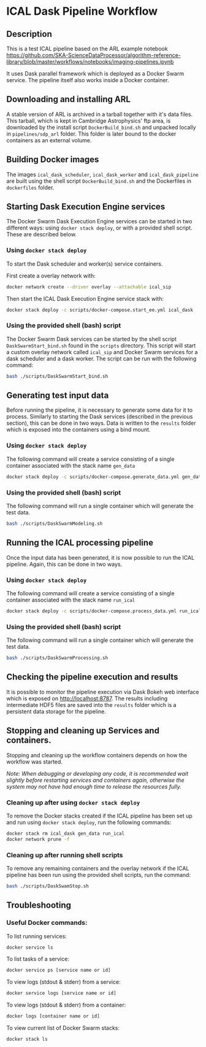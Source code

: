 # ICAL Dask Pipeline Workflow

## Description

This is a test ICAL pipeline based on the ARL example notebook
<https://github.com/SKA-ScienceDataProcessor/algorithm-reference-library/blob/master/workflows/notebooks/imaging-pipelines.ipynb>

It uses Dask parallel framework which is deployed as a Docker Swarm service.
The pipeline itself also works inside a Docker container.

## Downloading and installing ARL

A stable version of ARL is archived in a tarball together with it's data files.
This tarball, which is kept in Cambridge Astrophysics' ftp area, is downloaded
by the install script `DockerBuild_bind.sh` and unpacked locally in
`pipelines/sdp_arl` folder. This folder is later bound to the docker
containers as an external volume.

## Building Docker images

The images `ical_dask_scheduler`, `ical_dask_worker` and `ical_dask_pipeline` 
are built using the shell script `DockerBuild_bind.sh` and the Dockerfiles 
in `dockerfiles` folder.

## Starting Dask Execution Engine services

The Docker Swarm Dask Execution Engine services can be started in two different
ways: using `docker stack deploy`, or with a provided shell script. These
are described below.

### Using `docker stack deploy`

To start the Dask scheduler and worker(s) service containers.

First create a overlay network with:

```bash
docker network create --driver overlay --attachable ical_sip 
```

Then start the ICAL Dask Execution Engine service stack with:

```bash
docker stack deploy -c scripts/docker-compose.start_ee.yml ical_dask
```

### Using the provided shell (bash) script

The Docker Swarm Dask services can be started by the shell script
`DaskSwarmStart_bind.sh` found in the `scripts` directory. This script will 
start a custom overlay network called `ical_sip` and Docker Swarm services for 
a dask scheduler and a dask worker. The script can be run with the following 
command:

```bash
bash ./scripts/DaskSwarmStart_bind.sh
```

## Generating test input data

Before running the pipeline, it is necessary to generate some data for it to
process. Similarly to starting the Dask services (described in the previous
section), this can be done in two ways. Data is written to the `results`
folder which is exposed into the containers using a bind mount.


### Using `docker stack deploy`

The following command will create a service consisting of a single container
associated with the stack name `gen_data` 

```bash
docker stack deploy -c scripts/docker-compose.generate_data.yml gen_data
```

### Using the provided shell (bash) script

The following command will run a single container which will generate the test
data.

```bash
bash ./scripts/DaskSwarmModeling.sh
```

## Running the ICAL processing pipeline

Once the input data has been generated, it is now possible to run the 
ICAL pipeline. Again, this can be done in two ways.

### Using `docker stack deploy`

The following command will create a service consisting of a single container
associated with the stack name `run_ical` 

```bash
docker stack deploy -c scripts/docker-compose.process_data.yml run_ical
```

### Using the provided shell (bash) script

The following command will run a single container which will generate the test
data.

```bash
bash ./scripts/DaskSwarmProcessing.sh
```

## Checking the pipeline execution and results

It is possible to monitor the pipeline execution via Dask Bokeh web
interface which is exposed on <http://localhost:8787>. The results including
intermediate HDF5 files are saved into the `results` folder which is a 
persistent data storage for the pipeline.

## Stopping and cleaning up Services and containers.

Stopping and cleaning up the workflow containers depends on how the workflow
was started.

*Note: When debugging or developing any code, it is recommended wait slightly 
before restarting services and containers again, otherwise the system may not
have had enough time to release the resources fully.*

### Cleaning up after using `docker stack deploy`

To remove the Docker stacks created if the ICAL pipeline has been set up and
run using `docker stack deploy`, run the following commands:

```bash
docker stack rm ical_dask gen_data run_ical
docker network prune -f
```

### Cleaning up after running shell scripts

To remove any remaining containers and the overlay network if the ICAL 
pipeline has been run using the provided shell scripts, run the command:

```bash
bash ./scripts/DaskSwamStop.sh
```

## Troubleshooting


### Useful Docker commands:

To list running services:

```bash
docker service ls
```

To list tasks of a service:

```bash
docker service ps [service name or id]
```

To view logs (stdout & stderr) from a service:

```bash
docker service logs [service name or id]
```

To view logs (stdout & stderr) from a container:


```bash
docker logs [container name or id]
```

To view current list of Docker Swarm stacks:

```bash
docker stack ls
```

